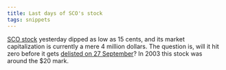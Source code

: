 ```yaml
---
title: Last days of SCO's stock
tags: snippets
---
```


[SCO stock](http://finance.google.com/finance?cid=664357 "SCOX - The SCO Group, Inc.") yesterday dipped as low as 15 cents, and its market capitalization is currently a mere 4 million dollars. The question is, will it hit zero before it gets [delisted on 27 September](http://linux.slashdot.org/article.pl?sid=07/09/19/2256203)? In 2003 this stock was around the \$20 mark.
